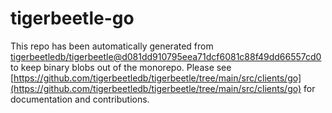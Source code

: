 # tigerbeetle-go
This repo has been automatically generated from [tigerbeetledb/tigerbeetle@d081dd910795eea71dcf6081c88f49dd66557cd0](https://github.com/tigerbeetledb/tigerbeetle/commit/d081dd910795eea71dcf6081c88f49dd66557cd0) to keep binary blobs out of the monorepo. Please see [https://github.com/tigerbeetledb/tigerbeetle/tree/main/src/clients/go](https://github.com/tigerbeetledb/tigerbeetle/tree/main/src/clients/go) for documentation and contributions.
